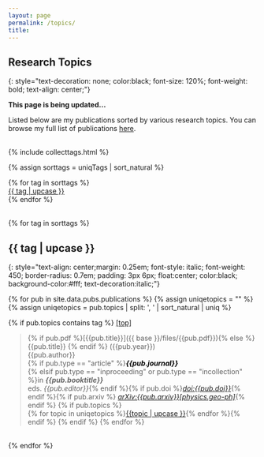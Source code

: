 ```yaml
---
layout: page
permalink: /topics/
title: 
---
```

## Research Topics<br>
{: style="text-decoration: none; color:black; font-size: 120%; font-weight: bold; text-align: center;"}

**This page is being updated...**

Listed below are my publications sorted by various research topics. 
You can browse my full list of publications [here][pubs].
<br><br>

{% include collecttags.html %}

{% assign sorttags = uniqTags | sort_natural %} 

<div class="container">
	{% for tag in sorttags %}
		<div class="section">
			<div id="link_bar">
			   <a href="#{{ tag  | slugify }}"> {{ tag | upcase }} </a>
			</div>
		</div>
	{% endfor %}
</div>

<br>

{% for tag in sorttags %}
## {{ tag | upcase }}
{: style="text-align: center;margin: 0.25em; font-style: italic; font-weight: 450; border-radius: 0.7em; padding: 3px 6px; float:center; color:black; background-color:#fff; text-decoration:italic;"}
<a name="#{{ tag }}"></a>

{% for pub in site.data.pubs.publications %}
{% assign uniqetopics = "" %}
{% assign uniqetopics = pub.topics | split: ', ' | sort_natural | uniq %} 

{% if pub.topics contains tag %}
<span id="link_bar3"><a href="#top">[top]</a></span><br>

> {% if pub.pdf %}[{{pub.title}}]({{ base }}/files/{{pub.pdf}}){% else %} {{pub.title}} {% endif %}
({{pub.year}})<br>{{pub.author}}<br>
{% if pub.type == "article" %}<span style="color:#000">***{{pub.journal}}*** <br></span>
{% elsif pub.type == "inproceeding" or pub.type == "incollection" %}in <span style="color:#666">***{{pub.booktitle}}***</span>
<br>eds. *{{pub.editor}}*{% endif %}{% if pub.doi %}[*doi:{{pub.doi}}*](https://doi.org/{{pub.doi}}){% endif %}{% if pub.arxiv %} [*arXiv:{{pub.arxiv}}[physics.geo-ph]*](https://arxiv.org/pdf/{{pub.arxiv}}.pdf){% endif %} 
{% if pub.topics %}<br>{% for topic in uniqetopics %}<span id="link_bar2"><a href="{{ base }}/topics/#{{topic|slugify}}">{{topic | upcase }}</a></span>{% endfor %}{% endif %}
{% endif %}
{% endfor %}

<br>
{% endfor %}


[pubs]: /publications/